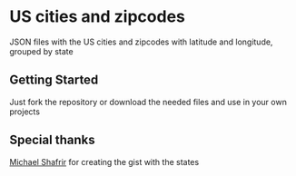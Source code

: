 # US cities and zipcodes

JSON files with the US cities and zipcodes with latitude and longitude, grouped by state

## Getting Started

Just fork the repository or download the needed files and use in your own projects

## Special thanks

[Michael Shafrir](https://gist.github.com/mshafrir/2646763) for creating the gist with the states